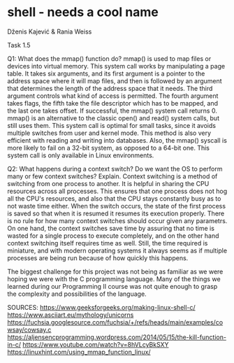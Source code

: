 # shell - needs a cool name

Dženis Kajević & Rania Weiss

Task 1.5

Q1: What does the mmap() function do?
mmap() is used to map files or devices into virtual memory. This system call works by manipulating a page table. It takes six arguments, and its first argument is a pointer to the address space where it will map files, and then is followed by an argument that determines the length of the address space that it needs. The third argument controls what kind of access is permitted. The fourth argument takes flags, the fifth take the file descriptor which has to be mapped, and the last one takes offset. If successful, the mmap() system call returns 0. mmap() is an alternative to the classic open() and read() system calls, but still uses them. This system call is optimal for small tasks, since it avoids multiple switches from user and kernel mode. This method is also very efficient with reading and writing into databases. Also, the mmap() syscall is more likely to fail on a 32-bit system, as opposed to a 64-bit one. This system call is only available in Linux environments.

Q2: What happens during a context switch? Do we want the OS to perform many or few context
switches? Explain.
Context switching is a method of switching from one process to another. It is helpful in sharing the CPU resources across all processes. This ensures that one process does not hog all the CPU's resources, and also that the CPU stays constantly busy as to not waste time either. When the switch occurs, the state of the first process is saved so that when it is resumed it resumes its execution properly.
There is no rule for how many context switches should occur given any parametrs. On one hand, the context switches save time by assuring that no time is wasted for a single process to execute completely, and on the other hand context switching itself requires time as well. Still, the time required is miniature, and with modern operating systems it always seems as if multiple processes are being run because of how quickly this happens.

The biggest challenge for this project was not being as familiar as we were hoping we were with the C programming language. Many of the things we learned during our Programming II course was not quite enough to grasp the complexity and possibilities of the language.

SOURCES:
https://www.geeksforgeeks.org/making-linux-shell-c/
https://www.asciiart.eu/mythology/unicorns
https://fuchsia.googlesource.com/fuchsia/+/refs/heads/main/examples/cowsay/cowsay.c
https://aljensencprogramming.wordpress.com/2014/05/15/the-kill-function-in-c/
https://www.youtube.com/watch?v=8hVLcyBkSXY
https://linuxhint.com/using_mmap_function_linux/

